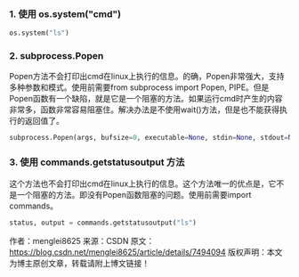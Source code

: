 ### 1. 使用 os.system("cmd")

```python
os.system("ls")
```



### 2. subprocess.Popen

Popen方法不会打印出cmd在linux上执行的信息。的确，Popen非常强大，支持多种参数和模式。使用前需要from subprocess import Popen, PIPE。但是Popen函数有一个缺陷，就是它是一个阻塞的方法。如果运行cmd时产生的内容非常多，函数非常容易阻塞住。解决办法是不使用wait()方法，但是也不能获得执行的返回值了。

```python
subprocess.Popen(args, bufsize=0, executable=None, stdin=None, stdout=None, stderr=None, preexec_fn=None, close_fds=False, shell=False, cwd=None, env=None, universal_newlines=False, startupinfo=None, creationflags=0)
```



### 3. 使用 commands.getstatusoutput 方法

这个方法也不会打印出cmd在linux上执行的信息。这个方法唯一的优点是，它不是一个阻塞的方法。即没有Popen函数阻塞的问题。使用前需要import commands。

```python
status, output = commands.getstatusoutput("ls")
```



作者：menglei8625 
来源：CSDN 
原文：https://blog.csdn.net/menglei8625/article/details/7494094 
版权声明：本文为博主原创文章，转载请附上博文链接！